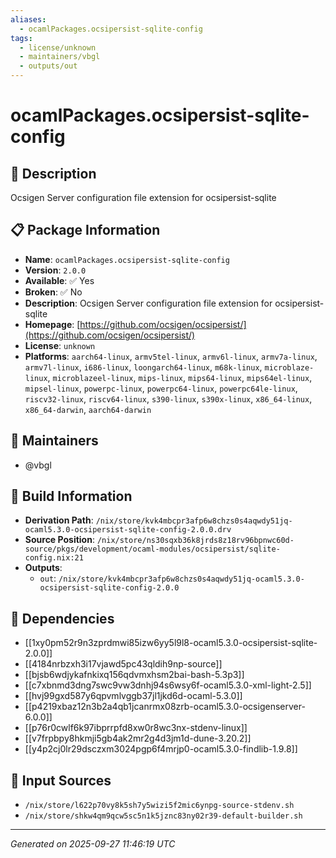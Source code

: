 ```yaml
---
aliases:
  - ocamlPackages.ocsipersist-sqlite-config
tags:
  - license/unknown
  - maintainers/vbgl
  - outputs/out
---
```


# ocamlPackages.ocsipersist-sqlite-config

## 📝 Description

Ocsigen Server configuration file extension for ocsipersist-sqlite

## 📋 Package Information

- **Name**: `ocamlPackages.ocsipersist-sqlite-config`
- **Version**: `2.0.0`
- **Available**: ✅ Yes
- **Broken**: ✅ No
- **Description**: Ocsigen Server configuration file extension for ocsipersist-sqlite
- **Homepage**: [https://github.com/ocsigen/ocsipersist/](https://github.com/ocsigen/ocsipersist/)
- **License**: `unknown`
- **Platforms**: `aarch64-linux`, `armv5tel-linux`, `armv6l-linux`, `armv7a-linux`, `armv7l-linux`, `i686-linux`, `loongarch64-linux`, `m68k-linux`, `microblaze-linux`, `microblazeel-linux`, `mips-linux`, `mips64-linux`, `mips64el-linux`, `mipsel-linux`, `powerpc-linux`, `powerpc64-linux`, `powerpc64le-linux`, `riscv32-linux`, `riscv64-linux`, `s390-linux`, `s390x-linux`, `x86_64-linux`, `x86_64-darwin`, `aarch64-darwin`
## 👥 Maintainers

- @vbgl


## 🔧 Build Information

- **Derivation Path**: `/nix/store/kvk4mbcpr3afp6w8chzs0s4aqwdy51jq-ocaml5.3.0-ocsipersist-sqlite-config-2.0.0.drv`
- **Source Position**: `/nix/store/ns30sqxb36k8jrds8z18rv96bpnwc60d-source/pkgs/development/ocaml-modules/ocsipersist/sqlite-config.nix:21`
- **Outputs**:
  - `out`:  `/nix/store/kvk4mbcpr3afp6w8chzs0s4aqwdy51jq-ocaml5.3.0-ocsipersist-sqlite-config-2.0.0`

## 🔗 Dependencies

- [[1xy0pm52r9n3zprdmwi85izw6yy5l9l8-ocaml5.3.0-ocsipersist-sqlite-2.0.0]]
- [[4184nrbzxh3i17vjawd5pc43qldih9np-source]]
- [[bjsb6wdjykafnkixq156qdvmxhsm2bai-bash-5.3p3]]
- [[c7xbnmd3dng7swc9vw3dnhj94s6wsy6f-ocaml5.3.0-xml-light-2.5]]
- [[hvj99gxd587y6qpvmlvggb37jl1jkd6d-ocaml-5.3.0]]
- [[p4219xbaz12n3b2a4qb1jcanrmx08zrb-ocaml5.3.0-ocsigenserver-6.0.0]]
- [[p76r0cwlf6k97ibprrpfd8xw0r8wc3nx-stdenv-linux]]
- [[v7frpbpy8hkmji5gb4ak2mr2g4d3jm1d-dune-3.20.2]]
- [[y4p2cj0lr29dsczxm3024pgp6f4mrjp0-ocaml5.3.0-findlib-1.9.8]]

## 📁 Input Sources

- `/nix/store/l622p70vy8k5sh7y5wizi5f2mic6ynpg-source-stdenv.sh`
- `/nix/store/shkw4qm9qcw5sc5n1k5jznc83ny02r39-default-builder.sh`

---
*Generated on 2025-09-27 11:46:19 UTC*
